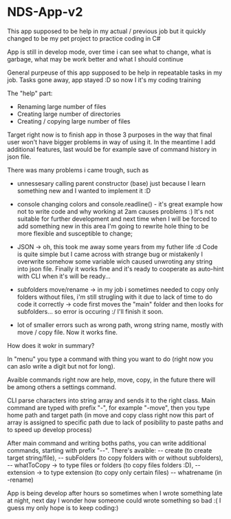 # NDS-App-v2

This app supposed to be help in my actual / previous job but it quickly changed to be my pet project to practice coding in C#

App is still in develop mode, over time i can see what to change, what is garbage, what may be work better and what I should continue

General purpeuse of this app supposed to be help in repeatable tasks in my job. Tasks gone away, app stayed :D so now I it's my coding training

The "help" part:
- Renaming large number of files
- Creating large number of directories
- Creating / copying large number of files

Target right now is to finish app in those 3 purposes in the way that final user won't have bigger problems in way of using it. In the meantime I add additional features, last would be for example save of command history in json file.

There was many problems i came trough, such as 

- unnessesary calling parent constructor (base) just because I learn something new and I wanted to implement it :D

- console changing colors and console.readline() - it's great example how not to write code and why working at 2am causes problems :) It's not suitable for further development and next time when I will be forced to add something new in this area I'm going to rewrite hole thing to be more flexible and susceptible to change;

- JSON -> oh, this took me away some years from my futher life :d 
Code is quite simple but I came across with strange bug or mistakenly I overwrite somehow some variable wich caused unwroting any string into json file. Finally it works fine and it's ready to cooperate as auto-hint with CLI when it's will be ready...

- subfolders  move/rename -> in my job i sometimes needed to copy only folders without files, i'm still strugling with it due to lack of time to do code it correctly -> code first moves the "main" folder and then looks for subfolders... so error is occuring :/ I'll finish it soon.

- lot of smaller errors such as wrong path, wrong string name, mostly with move / copy file. Now it works fine.

How does it wokr in summary? 

In "menu" you type a command with thing you want to do (right now you can aslo write a digit but not for long).

Avaible commands right now are help, move, copy, in the future there will be among others a settings command.

CLI parse characters into string array and sends it to the right class.
Main command are typed with prefix "-",  for example "-move", then you type home path and target path (in move and copy class right now this part of array is assigned to specific path due to lack of posibility to paste paths and to speed up develop process)

After main command and writing boths paths, you can write additional commands, starting with prefix "--". 
There's avaible:
-- create (to create target string/file),
-- subFolders (to copy folders with or without subfolders),
-- whatToCopy -> to type files or folders (to copy files folders :D),
-- extension -> to type extension (to copy only certain files)
-- whatrename (in -rename)

App is being develop after hours so sometimes when I wrote something late at night, next day I wonder how someone could wrote something so bad :(
I guess my only hope is to keep coding:)
